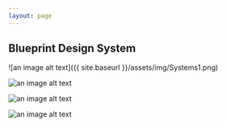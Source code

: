 ```yaml
---
layout: page
---
```



## Blueprint Design System


![an image alt text]({{ site.baseurl }}/assets/img/Systems1.png)

![an image alt text]({{base.siteurl}}/assets/img/Systems2.png)

![an image alt text]({{base.siteurl}}/assets/img/Systems3.png)

![an image alt text]({{base.siteurl}}/assets/img/designsystem.png)
